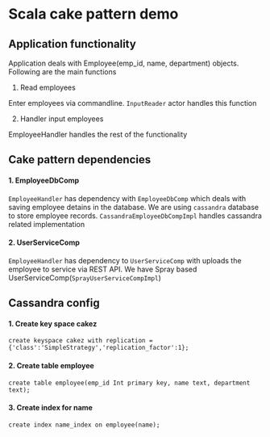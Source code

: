 # Scala cake pattern demo

## Application functionality

Application deals with Employee(emp_id, name, department) objects. Following are the main functions

1. Read employees

Enter employees via commandline. `InputReader` actor handles this function

2. Handler input employees

EmployeeHandler handles the rest of the functionality

## Cake pattern dependencies

#### 1. EmployeeDbComp  

`EmployeeHandler` has dependency with `EmployeeDbComp` which deals with saving employee detains in the database. We are using 
`cassandra` database to store employee records. `CassandraEmployeeDbCompImpl` handles cassandra related implementation

#### 2. UserServiceComp  

`EmployeeHandler` has dependency to `UserServiceComp` with uploads the employee to service via REST API. We have Spray based 
UserServiceComp(`SprayUserServiceCompImpl`) 

## Cassandra config

#### 1. Create key space cakez

```
create keyspace cakez with replication = {'class':'SimpleStrategy','replication_factor':1};
```

#### 2. Create table employee

```
create table employee(emp_id Int primary key, name text, department text);
```

#### 3. Create index for name

```
create index name_index on employee(name);
```

